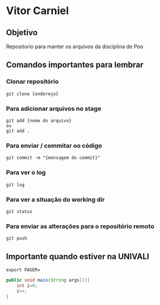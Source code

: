 # Vitor Carniel

## Objetivo
Repositorio para manter os arquivos da disciplina de Poo

## Comandos importantes para lembrar

### Clonar repositório
```
git clone {endereço}
```
### Para adicionar arquivos no stage
```
git add {nome do arquivo}
ou 
git add .
```
### Para enviar / commitar oo código 
```
git commit -m "{mensagem do commit}"
```
### Para ver o log
```
git log
```
### Para ver a situação do working dir
```
git status 
```
### Para enviar as alterações para o repositório remoto
```
git push
```
## Importante quando estiver na UNIVALI
```
export PAGER= 
```
```java
public void main(String args[]){
	int i=0;
	i++;
}
```




